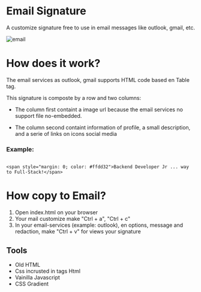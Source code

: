 #  Email Signature

A customize signature free to use in email messages like outlook, gmail, etc.

![email](https://www.customerthermometer.com/img/Email-Signature-Templates-for-2019-Blog-Header.png)

How does it work?
==============================

The email services as outlook, gmail supports HTML code based en Table tag.

This signature is composte by a row and two columns:

- The column first containt a image url because the email services no support file no-embedded. 

- The column second containt information of profile, a small description, and a serie of links on icons social media

### Example:

```

<span style="margin: 0; color: #ffdd32">Backend Developer Jr ... way to Full-Stack!</span>

```

How copy to Email?
========================

1. Open index.html on your browser
2. Your mail customize make "Ctrl + a", "Ctrl + c" 
3. In your email-services (example: outlook), en options, message and redaction, make "Ctrl + v" for views your signature 

## Tools

- Old HTML
- Css incrusted in tags Html
- Vainilla Javascript
- CSS Gradient


